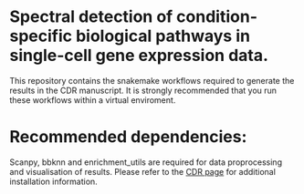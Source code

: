 
# Spectral detection of condition-specific biological pathways in single-cell gene expression data.

This repository contains the snakemake workflows required to generate the results in the CDR manuscript. It is strongly recommended that you run these workflows within a virtual enviroment. 

# Recommended dependencies:

Scanpy, bbknn and enrichment_utils are required for data proprocessing and visualisation of results. Please refer to the [CDR page](https://github.com/wlchin/pycdr) for additional installation information.
